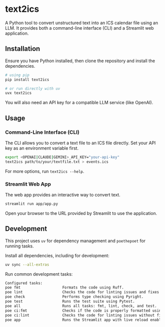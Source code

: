 # text2ics

A Python tool to convert unstructured text into an ICS calendar file using an LLM.
It provides both a command-line interface (CLI) and a Streamlit web application.

## Installation
Ensure you have Python installed, then clone the repository and install the dependencies.

```bash
# using pip
pip install text2ics

# or run directly with uv
uvx text2ics
```

You will also need an API key for a compatible LLM service (like OpenAI).

## Usage

### Command-Line Interface (CLI)

The CLI allows you to convert a text file to an ICS file directly. Set your API key as an environment variable first.

```bash
export <OPENAI|CLAUDE|GEMINI>_API_KEY="your-api-key"
text2ics path/to/your/textfile.txt > events.ics
```

For more options, run `text2ics --help`.

### Streamlit Web App

The web app provides an interactive way to convert text.

```bash
streamlit run app/app.py
```

Open your browser to the URL provided by Streamlit to use the application.

## Development
This project uses `uv` for dependency management and `poethepoet` for running tasks.

Install all dependencies, including for development:
```bash
uv sync --all-extras
```

Run common development tasks:
```bash
Configured tasks:
poe fmt                   Formats the code using Ruff.
poe lint                  Checks the code for linting issues and fixes them using Ruff.
poe check                 Performs type checking using Pyright.
poe test                  Runs the test suite using Pytest.
poe all                   Runs all tasks: fmt, lint, check, and test.
poe ci:fmt                Checks if the code is properly formatted using Ruff.
poe ci:lint               Checks the code for linting issues without fixing them.
poe app                   Runs the Streamlit app with live reload enabled.
```

